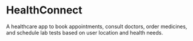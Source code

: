 # HealthConnect
A healthcare app to book appointments, consult doctors, order medicines, and schedule lab tests based on user location and health needs.
